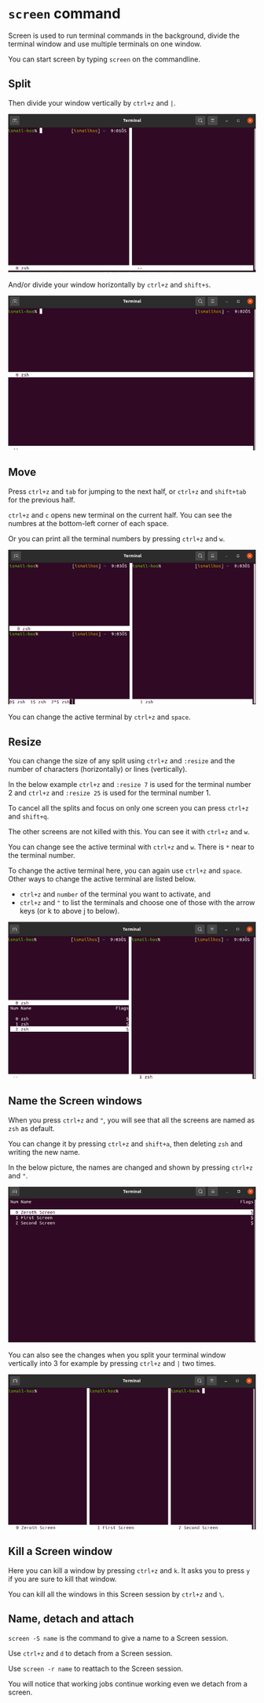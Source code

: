 # `screen` command

Screen is used to run terminal commands in the background, divide the terminal window and use multiple terminals on one window. 

You can start screen by typing `screen` on the commandline.

## Split
Then divide your window vertically by `ctrl+z` and `|`.

![](./figures/screen_vertical_split.png)

And/or divide your window horizontally by `ctrl+z` and `shift+s`.

![](./figures/screen_horizontal_split.png)

## Move
Press `ctrl+z` and `tab` for jumping to the next half, or `ctrl+z` and `shift+tab` for the previous half.

`ctrl+z` and `c` opens new terminal on the current half. You can see the numbres at the bottom-left corner of each space.

Or you can print all the terminal numbers by pressing `ctrl+z` and `w`.

![](./figures/screen_terminal_numbers.png)

You can change the active terminal by `ctrl+z` and `space`.

## Resize

You can change the size of any split using `ctrl+z` and `:resize` and the number of characters (horizontally) or lines (vertically).

In the below example `ctrl+z` and `:resize 7` is used for the terminal number 2 and `ctrl+z` and `:resize 25` is used for the terminal number 1.

To cancel all the splits and focus on only one screen you can press `ctrl+z` and `shift+q`.

The other screens are not killed with this. You can see it with `ctrl+z` and `w`.

You can change see the active terminal with `ctrl+z` and `w`. There is `*` near to the terminal number.

To change the active terminal here, you can again use `ctrl+z` and `space`. Other ways to change the active terminal are listed below.
* `ctrl+z` and `number` of the terminal you want to activate, and
* `ctrl+z` and `"` to list the terminals and choose one of those with the arrow keys (or k to above j to below).

![](./figures/screen_terminal_numbers_2.png)

## Name the Screen windows
When you press `ctrl+z` and `"`, you will see that all the screens are named as `zsh` as default. 

You can change it by pressing `ctrl+z` and `shift+a`, then deleting `zsh` and writing the new name.

In the below picture, the names are changed and shown by pressing `ctrl+z` and `"`.

![](./figures/screen_name.png)

You can also see the changes when you split your terminal window vertically into 3 for example by pressing `ctrl+z` and `|` two times.

![](./figures/screen_name_2.png)

## Kill a Screen window
Here you can kill a window by pressing `ctrl+z` and `k`. It asks you to press `y` if you are sure to kill that window.

You can kill all the windows in this Screen session by `ctrl+z` and `\`.

## Name, detach and attach
`screen -S name` is the command to give a name to a Screen session.

Use `ctrl+z` and `d` to detach from a Screen session.

Use `screen -r name` to reattach to the Screen session.

You will notice that working jobs continue working even we detach from a screen.



